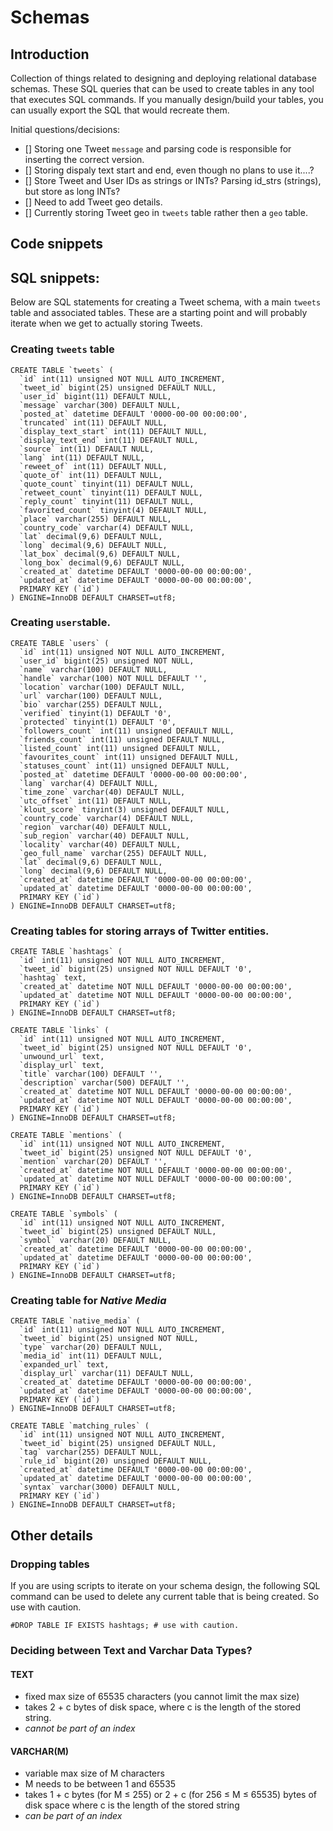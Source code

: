 # Schemas

## Introduction

Collection of things related to designing and deploying relational database schemas. These SQL queries that can be used to create tables in any tool that executes SQL commands. If you manually design/build your tables, you can usually export the SQL that would recreate them.


Initial questions/decisions:
+ [] Storing one Tweet ```message``` and parsing code is responsible for inserting the correct version.
+ [] Storing dispaly text start and end, even though no plans to use it....?
+ [] Store Tweet and User IDs as strings or INTs? Parsing id_strs (strings), but store as long INTs?
+ [] Need to add Tweet geo details.
+ [] Currently storing Tweet geo in ```tweets``` table rather then a ```geo``` table. 



## Code snippets

## SQL snippets:

Below are SQL statements for creating a Tweet schema, with a main ```tweets``` table and associated tables. These are a starting point and will probably iterate when we get to actually storing Tweets. 

### Creating ```tweets``` table

```
CREATE TABLE `tweets` (
  `id` int(11) unsigned NOT NULL AUTO_INCREMENT,
  `tweet_id` bigint(25) unsigned DEFAULT NULL,
  `user_id` bigint(11) DEFAULT NULL,
  `message` varchar(300) DEFAULT NULL,
  `posted_at` datetime DEFAULT '0000-00-00 00:00:00',
  `truncated` int(11) DEFAULT NULL,
  `display_text_start` int(11) DEFAULT NULL,
  `display_text_end` int(11) DEFAULT NULL,
  `source` int(11) DEFAULT NULL,
  `lang` int(11) DEFAULT NULL,
  `reweet_of` int(11) DEFAULT NULL,
  `quote_of` int(11) DEFAULT NULL,
  `quote_count` tinyint(11) DEFAULT NULL,
  `retweet_count` tinyint(11) DEFAULT NULL,
  `reply_count` tinyint(11) DEFAULT NULL,
  `favorited_count` tinyint(4) DEFAULT NULL,
  `place` varchar(255) DEFAULT NULL,
  `country_code` varchar(4) DEFAULT NULL,
  `lat` decimal(9,6) DEFAULT NULL,
  `long` decimal(9,6) DEFAULT NULL,
  `lat_box` decimal(9,6) DEFAULT NULL,
  `long_box` decimal(9,6) DEFAULT NULL,
  `created_at` datetime DEFAULT '0000-00-00 00:00:00',
  `updated_at` datetime DEFAULT '0000-00-00 00:00:00',
  PRIMARY KEY (`id`)
) ENGINE=InnoDB DEFAULT CHARSET=utf8;
```

### Creating ```users```table.

```
CREATE TABLE `users` (
  `id` int(11) unsigned NOT NULL AUTO_INCREMENT,
  `user_id` bigint(25) unsigned NOT NULL,
  `name` varchar(100) DEFAULT NULL,
  `handle` varchar(100) NOT NULL DEFAULT '',
  `location` varchar(100) DEFAULT NULL,
  `url` varchar(100) DEFAULT NULL,
  `bio` varchar(255) DEFAULT NULL,
  `verified` tinyint(1) DEFAULT '0',
  `protected` tinyint(1) DEFAULT '0',
  `followers_count` int(11) unsigned DEFAULT NULL,
  `friends_count` int(11) unsigned DEFAULT NULL,
  `listed_count` int(11) unsigned DEFAULT NULL,
  `favourites_count` int(11) unsigned DEFAULT NULL,
  `statuses_count` int(11) unsigned DEFAULT NULL,
  `posted_at` datetime DEFAULT '0000-00-00 00:00:00',
  `lang` varchar(4) DEFAULT NULL,
  `time_zone` varchar(40) DEFAULT NULL,
  `utc_offset` int(11) DEFAULT NULL,
  `klout_score` tinyint(3) unsigned DEFAULT NULL,
  `country_code` varchar(4) DEFAULT NULL,
  `region` varchar(40) DEFAULT NULL,
  `sub_region` varchar(40) DEFAULT NULL,
  `locality` varchar(40) DEFAULT NULL,
  `geo_full_name` varchar(255) DEFAULT NULL,
  `lat` decimal(9,6) DEFAULT NULL,
  `long` decimal(9,6) DEFAULT NULL,
  `created_at` datetime DEFAULT '0000-00-00 00:00:00',
  `updated_at` datetime DEFAULT '0000-00-00 00:00:00',
  PRIMARY KEY (`id`)
) ENGINE=InnoDB DEFAULT CHARSET=utf8;
```

### Creating tables for storing arrays of Twitter entities.

```
CREATE TABLE `hashtags` (
  `id` int(11) unsigned NOT NULL AUTO_INCREMENT,
  `tweet_id` bigint(25) unsigned NOT NULL DEFAULT '0',
  `hashtag` text,
  `created_at` datetime NOT NULL DEFAULT '0000-00-00 00:00:00',
  `updated_at` datetime NOT NULL DEFAULT '0000-00-00 00:00:00',
  PRIMARY KEY (`id`)
) ENGINE=InnoDB DEFAULT CHARSET=utf8;    
```

```
CREATE TABLE `links` (
  `id` int(11) unsigned NOT NULL AUTO_INCREMENT,
  `tweet_id` bigint(25) unsigned NOT NULL DEFAULT '0',
  `unwound_url` text,
  `display_url` text,
  `title` varchar(100) DEFAULT '',
  `description` varchar(500) DEFAULT '',
  `created_at` datetime NOT NULL DEFAULT '0000-00-00 00:00:00',
  `updated_at` datetime NOT NULL DEFAULT '0000-00-00 00:00:00',
  PRIMARY KEY (`id`)
) ENGINE=InnoDB DEFAULT CHARSET=utf8;
```

```
CREATE TABLE `mentions` (
  `id` int(11) unsigned NOT NULL AUTO_INCREMENT,
  `tweet_id` bigint(25) unsigned NOT NULL DEFAULT '0',
  `mention` varchar(20) DEFAULT '',
  `created_at` datetime NOT NULL DEFAULT '0000-00-00 00:00:00',
  `updated_at` datetime NOT NULL DEFAULT '0000-00-00 00:00:00',
  PRIMARY KEY (`id`)
) ENGINE=InnoDB DEFAULT CHARSET=utf8;
```

```
CREATE TABLE `symbols` (
  `id` int(11) unsigned NOT NULL AUTO_INCREMENT,
  `tweet_id` bigint(25) unsigned DEFAULT NULL,
  `symbol` varchar(20) DEFAULT NULL,
  `created_at` datetime DEFAULT '0000-00-00 00:00:00',
  `updated_at` datetime DEFAULT '0000-00-00 00:00:00',
  PRIMARY KEY (`id`)
) ENGINE=InnoDB DEFAULT CHARSET=utf8;
```


### Creating table for *Native Media*
```
CREATE TABLE `native_media` (
  `id` int(11) unsigned NOT NULL AUTO_INCREMENT,
  `tweet_id` bigint(25) unsigned NOT NULL,
  `type` varchar(20) DEFAULT NULL,
  `media_id` int(11) DEFAULT NULL,
  `expanded_url` text,
  `display_url` varchar(11) DEFAULT NULL,
  `created_at` datetime DEFAULT '0000-00-00 00:00:00',
  `updated_at` datetime DEFAULT '0000-00-00 00:00:00',
  PRIMARY KEY (`id`)
) ENGINE=InnoDB DEFAULT CHARSET=utf8;
```


```
CREATE TABLE `matching_rules` (
  `id` int(11) unsigned NOT NULL AUTO_INCREMENT,
  `tweet_id` bigint(25) unsigned DEFAULT NULL,
  `tag` varchar(255) DEFAULT NULL,
  `rule_id` bigint(20) unsigned DEFAULT NULL,
  `created_at` datetime DEFAULT '0000-00-00 00:00:00',
  `updated_at` datetime DEFAULT '0000-00-00 00:00:00',
  `syntax` varchar(3000) DEFAULT NULL,
  PRIMARY KEY (`id`)
) ENGINE=InnoDB DEFAULT CHARSET=utf8;
```


## Other details

### Dropping tables
If you are using scripts to iterate on your schema design, the following SQL command can be used to delete any current table that is being created. So use with caution.

```
#DROP TABLE IF EXISTS hashtags; # use with caution. 
```    

### Deciding between Text and Varchar Data Types?

#### TEXT

+ fixed max size of 65535 characters (you cannot limit the max size)
+ takes 2 + c bytes of disk space, where c is the length of the stored string.
+ *cannot be part of an index*

#### VARCHAR(M)

+ variable max size of M characters
+ M needs to be between 1 and 65535
+ takes 1 + c bytes (for M ≤ 255) or 2 + c (for 256 ≤ M ≤ 65535) bytes of disk space where c is the length of the stored string
+ *can be part of an index*



